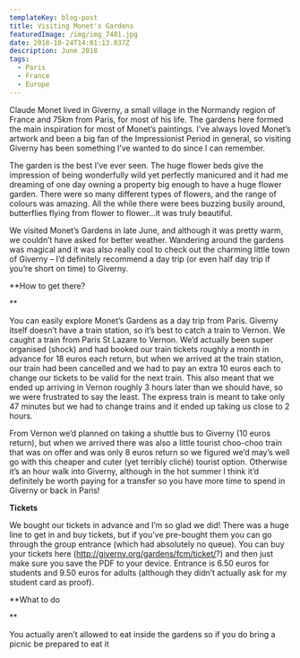```yaml
---
templateKey: blog-post
title: Visiting Monet's Gardens
featuredImage: /img/img_7401.jpg
date: 2018-10-24T14:01:13.037Z
description: June 2018
tags:
  - Paris
  - France
  - Europe
---
```

Claude Monet lived in Giverny, a small village in the Normandy region of France and 75km from Paris, for most of his life. The gardens here formed the main inspiration for most of Monet’s paintings. I’ve always loved Monet’s artwork and been a big fan of the Impressionist Period in general, so visiting Giverny has been something I’ve wanted to do since I can remember. 



The garden is the best I’ve ever seen. The huge flower beds give the impression of being wonderfully wild yet perfectly manicured and it had me dreaming of one day owning a property big enough to have a huge flower garden. There were so many different types of flowers, and the range of colours was amazing. All the while there were bees buzzing busily around, butterflies flying from flower to flower…it was truly beautiful. 



We visited Monet’s Gardens in late June, and although it was pretty warm, we couldn’t have asked for better weather. Wandering around the gardens was magical and it was also really cool to check out the charming little town of Giverny – I’d definitely recommend a day trip (or even half day trip if you’re short on time) to Giverny.



**How to get there?**

You can easily explore Monet’s Gardens as a day trip from Paris. Giverny itself doesn’t have a train station, so it’s best to catch a train to Vernon. We caught a train from Paris St Lazare to Vernon. We’d actually been super organised (shock) and had booked our train tickets roughly a month in advance for 18 euros each return, but when we arrived at the train station, our train had been cancelled and we had to pay an extra 10 euros each to change our tickets to be valid for the next train. This also meant that we ended up arriving in Vernon roughly 3 hours later than we should have, so we were frustrated to say the least. The express train is meant to take only 47 minutes but we had to change trains and it ended up taking us close to 2 hours.From Vernon we’d planned on taking a shuttle bus to Giverny (10 euros return), but when we arrived there was also a little tourist choo-choo train that was on offer and was only 8 euros return so we figured we’d may’s well go with this cheaper and cuter (yet terribly cliché) tourist option. Otherwise it’s an hour walk into Giverny, although in the hot summer I think it’d definitely be worth paying for a transfer so you have more time to spend in Giverny or back in Paris!



**Tickets**

We bought our tickets in advance and I’m so glad we did! There was a huge line to get in and buy tickets, but if you’ve pre-bought them you can go through the group entrance (which had absolutely no queue). You can buy your tickets here (http://giverny.org/gardens/fcm/ticket/?) and then just make sure you save the PDF to your device. Entrance is 6.50 euros for students and 9.50 euros for adults (although they didn’t actually ask for my student card as proof). 



**What to do**

You actually aren’t allowed to eat inside the gardens so if you do bring a picnic be prepared to eat it
